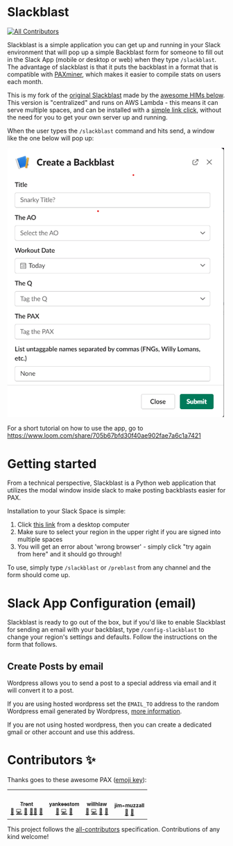 # Slackblast

<!-- ALL-CONTRIBUTORS-BADGE:START - Do not remove or modify this section -->

[![All Contributors](https://img.shields.io/badge/all_contributors-4-orange.svg?style=flat-square)](#contributors-)

<!-- ALL-CONTRIBUTORS-BADGE:END -->

Slackblast is a simple application you can get up and running in your Slack environment that will pop up a simple Backblast form for someone to fill out in the Slack App (mobile or desktop or web) when they type `/slackblast`. The advantage of slackblast is that it puts the backblast in a format that is compatible with [PAXminer](https://github.com/F3Nation-Community/PAXminer), which makes it easier to compile stats on users each month.

This is my fork of the [original Slackblast](https://github.com/F3Nation-Community/slackblast) made by the [awesome HIMs below](#contributors-). This version is "centralized" and runs on AWS Lambda - this means it can serve multiple spaces, and can be installed with a [simple link click](#getting-started-), without the need for you to get your own server up and running.

When the user types the `/slackblast` command and hits send, a window like the one below will pop up:

<img src="https://raw.githubusercontent.com/F3Nation-Community/slackblast/main/SlackBlast%20Modal.png" width="500">

For a short tutorial on how to use the app, go to https://www.loom.com/share/705b67bfd30f40ae902fae7a6c1a7421

# Getting started

From a technical perspective, Slackblast is a Python web application that utilizes the modal window inside slack to make posting backblasts easier for PAX.

Installation to your Slack Space is simple:
1. Click [this link](https://slack.com/oauth/v2/authorize?client_id=3135457248691.3241841713426&scope=app_mentions:read,channels:read,chat:write,chat:write.customize,chat:write.public,commands,im:write,users:read,users:read.email,team:read&user_scope=) from a desktop computer
2. Make sure to select your region in the upper right if you are signed into multiple spaces
3. You will get an error about 'wrong browser' - simply click "try again from here" and it should go through!

To use, simply type `/slackblast` or `/preblast` from any channel and the form should come up.
                                                                         
# Slack App Configuration (email)

Slackblast is ready to go out of the box, but if you'd like to enable Slackblast for sending an email with your backblast, type `/config-slackblast` to change your region's settings and defaults. Follow the instructions on the form that follows.

## Create Posts by email

Wordpress allows you to send a post to a special address via email and it will convert it to a post.

If you are using hosted wordpress set the `EMAIL_TO` address to the random Wordpress email generated by Wordpress, [more information](<https://wordpress.com/support/post-by-email/#:~:text=Go%20to%20My%20Site(s,posts%20by%20sending%20an%20email%E2%80%9D)>).

If you are not using hosted wordpress, then you can create a dedicated gmail or other account and use this address.

# Contributors ✨

Thanks goes to these awesome PAX ([emoji key](https://allcontributors.org/docs/en/emoji-key)):

<!-- ALL-CONTRIBUTORS-LIST:START - Do not remove or modify this section -->
<!-- prettier-ignore-start -->
<!-- markdownlint-disable -->
<table>
  <tr>
    <td align="center"><a href="https://github.com/wolfpackt99"><img src="https://avatars.githubusercontent.com/u/2165251?v=4?s=100" width="100px;" alt=""/><br /><sub><b>Trent</b></sub></a><br /><a href="#ideas-wolfpackt99" title="Ideas, Planning, & Feedback">🤔</a> <a href="https://github.com/F3Nation-Community/slackblast/commits?author=wolfpackt99" title="Code">💻</a> <a href="https://github.com/F3Nation-Community/slackblast/commits?author=wolfpackt99" title="Documentation">📖</a> <a href="#mentoring-wolfpackt99" title="Mentoring">🧑‍🏫</a> <a href="https://github.com/F3Nation-Community/slackblast/pulls?q=is%3Apr+reviewed-by%3Awolfpackt99" title="Reviewed Pull Requests">👀</a></td>
    <td align="center"><a href="https://github.com/yankeestom"><img src="https://avatars.githubusercontent.com/u/34582097?v=4?s=100" width="100px;" alt=""/><br /><sub><b>yankeestom</b></sub></a><br /><a href="#ideas-yankeestom" title="Ideas, Planning, & Feedback">🤔</a> <a href="https://github.com/F3Nation-Community/slackblast/commits?author=yankeestom" title="Code">💻</a> <a href="https://github.com/F3Nation-Community/slackblast/pulls?q=is%3Apr+reviewed-by%3Ayankeestom" title="Reviewed Pull Requests">👀</a></td>
    <td align="center"><a href="https://github.com/willhlaw"><img src="https://avatars.githubusercontent.com/u/943510?v=4?s=100" width="100px;" alt=""/><br /><sub><b>willhlaw</b></sub></a><br /><a href="#ideas-willhlaw" title="Ideas, Planning, & Feedback">🤔</a> <a href="https://github.com/F3Nation-Community/slackblast/commits?author=willhlaw" title="Code">💻</a> <a href="https://github.com/F3Nation-Community/slackblast/commits?author=willhlaw" title="Documentation">📖</a> <a href="#projectManagement-willhlaw" title="Project Management">📆</a></td>
    <td align="center"><a href="https://github.com/jim-muzzall"><img src="https://avatars.githubusercontent.com/u/88450074?v=4?s=100" width="100px;" alt=""/><br /><sub><b>jim-muzzall</b></sub></a><br /><a href="#ideas-jim-muzzall" title="Ideas, Planning, & Feedback">🤔</a> <a href="https://github.com/F3Nation-Community/slackblast/commits?author=jim-muzzall" title="Documentation">📖</a></td>
  </tr>
</table>

<!-- markdownlint-restore -->
<!-- prettier-ignore-end -->

<!-- ALL-CONTRIBUTORS-LIST:END -->

This project follows the [all-contributors](https://github.com/all-contributors/all-contributors) specification. Contributions of any kind welcome!
